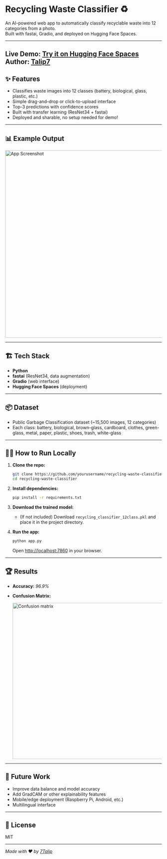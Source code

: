 # Recycling Waste Classifier ♻️

An AI-powered web app to automatically classify recyclable waste into 12 categories from a photo.  
Built with fastai, Gradio, and deployed on Hugging Face Spaces.

---

**Live Demo:** [Try it on Hugging Face Spaces](https://huggingface.co/spaces/Talip7/recycling_waste_classifier)  
**Author:** [Talip7](https://huggingface.co/Talip7)
---

## ✨ Features

- Classifies waste images into 12 classes (battery, biological, glass, plastic, etc.)
- Simple drag-and-drop or click-to-upload interface
- Top-3 predictions with confidence scores
- Built with transfer learning (ResNet34 + fastai)
- Deployed and sharable, no setup needed for demo!

---

## 📊 Example Output

<img src="assets/demo_screenshot.png" alt="App Screenshot" width="600"/>

---

## 🏗️ Tech Stack

- **Python**
- **fastai** (ResNet34, data augmentation)
- **Gradio** (web interface)
- **Hugging Face Spaces** (deployment)

---

## 📦 Dataset

- Public Garbage Classification dataset (~15,500 images, 12 categories)
- Each class: battery, biological, brown-glass, cardboard, clothes, green-glass, metal, paper, plastic, shoes, trash, white-glass

---

## 🧑‍💻 How to Run Locally

1. **Clone the repo:**
    ```bash
    git clone https://github.com/yourusername/recycling-waste-classifier.git
    cd recycling-waste-classifier
    ```

2. **Install dependencies:**
    ```bash
    pip install -r requirements.txt
    ```

3. **Download the trained model:**
    - (If not included) Download `recycling_classifier_12class.pkl` and place it in the project directory.

4. **Run the app:**
    ```bash
    python app.py
    ```
    Open [http://localhost:7860](http://localhost:7860) in your browser.

---

## 🏆 Results

- **Accuracy:** *96.9%*
- **Confusion Matrix:**

  <img src="assets/confusion_matrix.png" alt="Confusion matrix" width="500">

---

## 🧠 Future Work

- Improve data balance and model accuracy
- Add GradCAM or other explainability features
- Mobile/edge deployment (Raspberry Pi, Android, etc.)
- Multilingual interface

---

## 📄 License

MIT

---

*Made with ❤️ by [7Talip](https://github.com/7Talip)*

